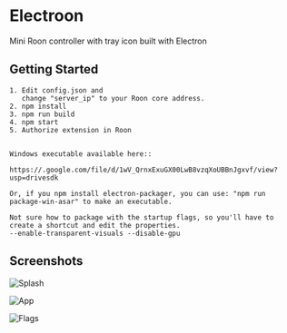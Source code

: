 # Electroon
Mini Roon controller with tray icon built with Electron

## Getting Started
```
1. Edit config.json and
   change "server_ip" to your Roon core address.
2. npm install
3. npm run build
4. npm start
5. Authorize extension in Roon


Windows executable available here::

https://.google.com/file/d/1wV_QrnxExuGX00LwB8vzqXoUBBnJgxvf/view?usp=drivesdk

Or, if you npm install electron-packager, you can use: "npm run package-win-asar" to make an executable. 

Not sure how to package with the startup flags, so you'll have to create a shortcut and edit the properties.
--enable-transparent-visuals --disable-gpu
```

## Screenshots
![Splash](https://github.com/wwwizzarrdry/Electroon/blob/master/splashscreen.PNG)

![App](https://github.com/wwwizzarrdry/Electroon/blob/master/trayapp.PNG)

![Flags](https://github.com/wwwizzarrdry/Electroon/blob/master/flags.PNG)


  
